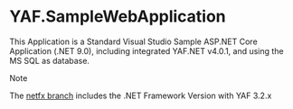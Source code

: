 YAF.SampleWebApplication
========================

This Application is a Standard Visual Studio Sample ASP.NET Core Application (.NET 9.0), including integrated YAF.NET v4.0.1, and using the MS SQL as database.

> [!NOTE]  
> The [netfx branch](https://github.com/YAFNET/YAF.SampleWebApplication/tree/netfx) includes the .NET Framework Version with YAF 3.2.x